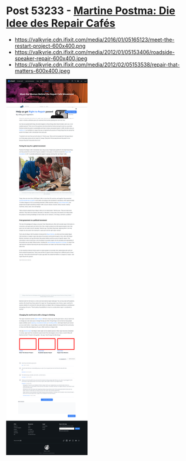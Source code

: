 # Post 53233 - [Martine Postma: Die Idee des Repair Cafés](https://www.ifixit.com/News/53233/martine-postma-die-idee-des-repair-cafes)

- https://valkyrie.cdn.ifixit.com/media/2016/01/05165123/meet-the-restart-project-600x400.png
- https://valkyrie.cdn.ifixit.com/media/2012/01/05153406/roadside-speaker-repair-600x400.jpeg
- https://valkyrie.cdn.ifixit.com/media/2012/02/05153538/repair-that-matters-600x400.jpeg

![screencap](screenshots/843ba1ec-2cba-42ef-bfbe-cb5fee9d0bb9.png)
